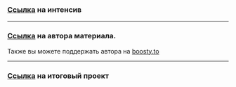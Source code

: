 
### [Ссылка](https://www.youtube.com/watch?v=j83eF9GHRcM&list=PL_uwZ1gR-hzJy4VUSpZizGGdz_nYH2tzx&index=11) на интенсив
---

### [Ссылка](https://kirenkov.me/) на автора материала.

Также вы можете поддержать автора на [boosty.to](https://boosty.to/prostorazrabotka)

---
### [Ссылка](kvasik2.surge.sh) на итоговый проект
